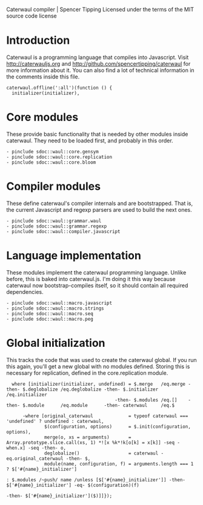 Caterwaul compiler | Spencer Tipping
Licensed under the terms of the MIT source code license

# Introduction

Caterwaul is a programming language that compiles into Javascript. Visit http://caterwauljs.org and http://github.com/spencertipping/caterwaul for more information about it. You can also find
a lot of technical information in the comments inside this file.

    caterwaul.offline(':all')(function () {
      initializer(initializer),

# Core modules

These provide basic functionality that is needed by other modules inside caterwaul. They need to be loaded first, and probably in this order.

    - pinclude sdoc::waul::core.gensym
    - pinclude sdoc::waul::core.replication
    - pinclude sdoc::waul::core.bloom

# Compiler modules

These define caterwaul's compiler internals and are bootstrapped. That is, the current Javascript and regexp parsers are used to build the next ones.

    - pinclude sdoc::waul::grammar.waul
    - pinclude sdoc::waul::grammar.regexp
    - pinclude sdoc::waul::compiler.javascript

# Language implementation

These modules implement the caterwaul programming language. Unlike before, this is baked into caterwaul.js. I'm doing it this way because caterwaul now bootstrap-compiles itself, so it should
contain all required dependencies.

    - pinclude sdoc::waul::macro.javascript
    - pinclude sdoc::waul::macro.strings
    - pinclude sdoc::waul::macro.seq
    - pinclude sdoc::waul::macro.peg

# Global initialization

This tracks the code that was used to create the caterwaul global. If you run this again, you'll get a new global with no modules defined. Storing this is necessary for replication, defined in
the core.replication module.

      where [initializer(initializer, undefined) = $.merge   /eq.merge -then- $.deglobalize /eq.deglobalize -then- $.initializer /eq.initializer
                                            -then- $.modules /eq.[]    -then- $.module      /eq.module      -then- caterwaul     /eq.$

          -where [original_caterwaul             = typeof caterwaul === 'undefined' ? undefined : caterwaul,
                  $(configuration, options)      = $.init(configuration, options),
                  merge(o, xs = arguments)       = Array.prototype.slice.call(xs, 1) *![x %k*!k[o[k] = x[k]] -seq -when.x] -seq -then- o,
                  deglobalize()                  = caterwaul -eq.original_caterwaul -then- $,
                  module(name, configuration, f) = arguments.length === 1 ? $['#{name}_initializer']
                                                                          : $.modules /~push/ name /unless [$['#{name}_initializer']] -then- $['#{name}_initializer'] -eq- $(configuration)(f)
                                                                                                                                      -then- $['#{name}_initializer']($)]]});